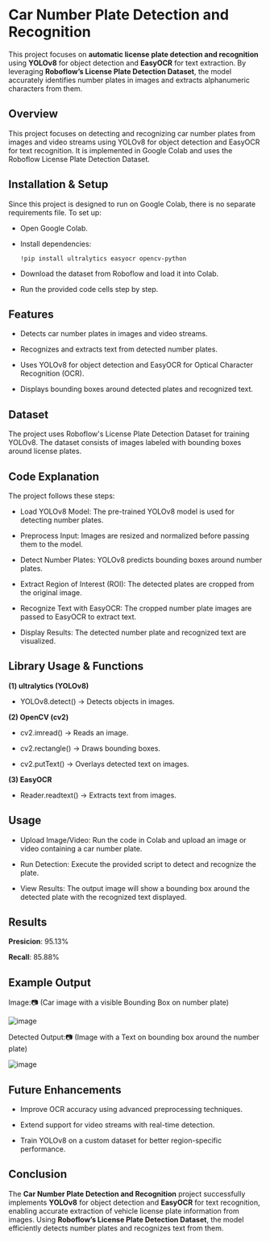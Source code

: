 # Car Number Plate Detection and Recognition

This project focuses on **automatic license plate detection and recognition** using **YOLOv8** for object detection and **EasyOCR** for text extraction. By leveraging **Roboflow’s License Plate Detection Dataset**, the model accurately identifies number plates in images and extracts alphanumeric characters from them.  

## Overview

This project focuses on detecting and recognizing car number plates from images and video streams using YOLOv8 for object detection and EasyOCR for text recognition. It is implemented in Google Colab and uses the Roboflow License Plate Detection Dataset.

## Installation & Setup

Since this project is designed to run on Google Colab, there is no separate requirements file. To set up:

* Open Google Colab.

* Install dependencies:

      !pip install ultralytics easyocr opencv-python

* Download the dataset from Roboflow and load it into Colab.

* Run the provided code cells step by step.

## Features

* Detects car number plates in images and video streams.

* Recognizes and extracts text from detected number plates.

* Uses YOLOv8 for object detection and EasyOCR for Optical Character Recognition (OCR).

* Displays bounding boxes around detected plates and recognized text.

## Dataset

The project uses Roboflow's License Plate Detection Dataset for training YOLOv8. The dataset consists of images labeled with bounding boxes around license plates.

## Code Explanation

The project follows these steps:

* Load YOLOv8 Model: The pre-trained YOLOv8 model is used for detecting number plates.

* Preprocess Input: Images are resized and normalized before passing them to the model.

* Detect Number Plates: YOLOv8 predicts bounding boxes around number plates.

* Extract Region of Interest (ROI): The detected plates are cropped from the original image.

* Recognize Text with EasyOCR: The cropped number plate images are passed to EasyOCR to extract text.

* Display Results: The detected number plate and recognized text are visualized.

## Library Usage & Functions

**(1) ultralytics (YOLOv8)**

* YOLOv8.detect() → Detects objects in images.

**(2) OpenCV (cv2)**

* cv2.imread() → Reads an image.

* cv2.rectangle() → Draws bounding boxes.

* cv2.putText() → Overlays detected text on images.

**(3) EasyOCR**

* Reader.readtext() → Extracts text from images.

## Usage

* Upload Image/Video: Run the code in Colab and upload an image or video containing a car number plate.

* Run Detection: Execute the provided script to detect and recognize the plate.

* View Results: The output image will show a bounding box around the detected plate with the recognized text displayed.

## Results

**Presicion**: 95.13%

**Recall**: 85.88%

## Example Output

Image:📷 (Car image with a visible Bounding Box on number plate)

![image](https://github.com/user-attachments/assets/26c6257f-dfc7-4cb3-9c94-fd7cd6060805)

Detected Output:📷 (Image with a Text on bounding box around the number plate)

![image](https://github.com/user-attachments/assets/cada5d9e-adb8-402b-ac30-512fd6e4a943)

## Future Enhancements

* Improve OCR accuracy using advanced preprocessing techniques.

* Extend support for video streams with real-time detection.

* Train YOLOv8 on a custom dataset for better region-specific performance.

## Conclusion  

The **Car Number Plate Detection and Recognition** project successfully implements **YOLOv8** for object detection and **EasyOCR** for text recognition, enabling accurate extraction of vehicle license plate information from images. Using **Roboflow’s License Plate Detection Dataset**, the model efficiently detects number plates and recognizes text from them.  
